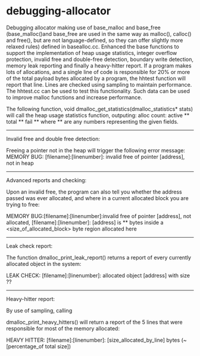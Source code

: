 # debugging-allocator
Debugging allocator making use of base_malloc and base_free (base_malloc()and base_free are used in the same way as malloc(), calloc() and free(),
but are not language-defined, so they can offer slightly more relaxed rules) defined in basealloc.cc. Enhanced the base functions to 
support the implementation of heap usage statistics, integer overflow protection, invalid free and double-free detection, boundary write
detection, memory leak reporting and finally a heavy-hitter report. If a program makes lots of allocations, and a single line of code is
responsible for 20% or more of the total payload bytes allocated by a program, the hhtest function will report that line. Lines are checked
using sampling to maintain performance. The hhtest.cc can be used to test this functionality. Such data can be used to improve malloc functions and increase performance.


The following function, void dmalloc_get_statistics(dmalloc_statistics* stats) will call the heap usage statistics function, outputing:
alloc count: active ** total ** fail ** where ** are any numbers representing the given fields.
__________________________________________________________
Invalid free and double free detection:

Freeing a pointer not in the heap will trigger the following error message: 
MEMORY BUG: [filename]:[linenumber]: invalid free of pointer [address], not in heap
__________________________________________________________
Advanced reports and checking:
  
Upon an invalid free, the program can also tell you whether the address passed was ever allocated, and where in a current allocated block you are trying to free:

MEMORY BUG:[filename]:[linenumber]:invalid free of pointer [address], not allocated,
[filename]:[linenumber]: [address] is ** bytes inside a <size_of_allocated_block> byte region allocated here
__________________________________________________________
Leak check report:
  
The function dmalloc_print_leak_report() returns a report of every currently allocated object
in the system: 

LEAK CHECK: [filename]:[linenumber]: allocated object [address] with size ??
__________________________________________________________
Heavy-hitter report:

By use of sampling, calling 
  
dmalloc_print_heavy_hitters() will return a report of the 5 lines that were responsible for most of the memory allocated:

HEAVY HITTER: [filename]:[linenumber]: [size_allocated_by_line] bytes (~[percentage_of total size])





